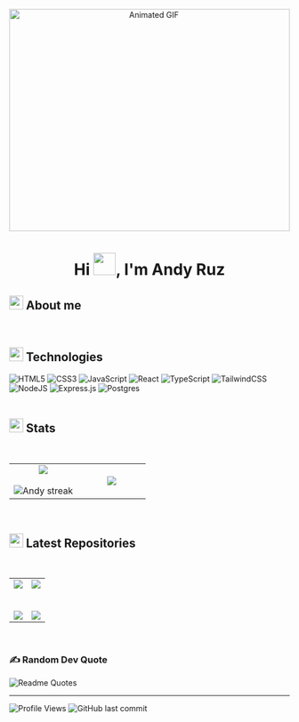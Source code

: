 <p align="center">
  <img src="https://i.pinimg.com/originals/e1/4c/3a/e14c3af63cf4f822f105ae552f851888.gif" width="100%" height="400" alt="Animated GIF" />
</p>

<h1 align="center"><span>Hi <img src="https://media.giphy.com/media/hvRJCLFzcasrR4ia7z/giphy.gif" width="40px">, I'm Andy Ruz</span></h1>

## <img src="https://user-images.githubusercontent.com/74038190/229223156-0cbdaba9-3128-4d8e-8719-b6b4cf741b67.gif" width="25"><b> About me</b>
<br>

## <img src="https://media2.giphy.com/media/QssGEmpkyEOhBCb7e1/giphy.gif?cid=ecf05e47a0n3gi1bfqntqmob8g9aid1oyj2wr3ds3mg700bl&rid=giphy.gif" width="25"><b> Technologies</b>
![HTML5](https://img.shields.io/badge/html5-%23E34F26.svg?style=for-the-badge&logo=html5&logoColor=white)
![CSS3](https://img.shields.io/badge/css3-%231572B6.svg?style=for-the-badge&logo=css3&logoColor=white)
![JavaScript](https://img.shields.io/badge/javascript-%23323330.svg?style=for-the-badge&logo=javascript&logoColor=%23F7DF1E)
![React](https://img.shields.io/badge/react-%2320232a.svg?style=for-the-badge&logo=react&logoColor=%2361DAFB)
![TypeScript](https://img.shields.io/badge/typescript-%23007ACC.svg?style=for-the-badge&logo=typescript&logoColor=white)
![TailwindCSS](https://img.shields.io/badge/tailwindcss-%2338B2AC.svg?style=for-the-badge&logo=tailwind-css&logoColor=white)
![NodeJS](https://img.shields.io/badge/node.js-6DA55F?style=for-the-badge&logo=node.js&logoColor=white)
![Express.js](https://img.shields.io/badge/express.js-%23404d59.svg?style=for-the-badge&logo=express&logoColor=%2361DAFB)
![Postgres](https://img.shields.io/badge/postgres-%23316192.svg?style=for-the-badge&logo=postgresql&logoColor=white)
<br></br>

## <img src="https://user-images.githubusercontent.com/74038190/212744289-c46f1717-bfc9-4724-8ef3-4b08e3583110.gif" width="25"><b> Stats</b>
<br>
<!--- stats & Trophy (start) -->
<p align="center">
  <!--- stats (start) -->
<table align="center">
<tr border="none">
<td width="50%" align="center">
  
  <img  align="center"  src="https://github-readme-stats.vercel.app/api?username=anghy73&theme=dark&show_icons=true&count_private=true" />
  <br></br>
  <img  title="🔥 Get streak stats for your profile at git.io/streak-stats" alt="Andy streak" src="https://github-readme-streak-stats.herokuapp.com/?user=anghy73&theme=dark&hide_border=false" /> 
</td>

<td width="50%" align="center">
  <!-- <img  align="center"  src="https://github-readme-stats.anuraghazra1.vercel.app/api/top-langs/?username=anghy73&theme=dark&hide_border=false&no-bg=true&no-frame=true&langs_count=5"/> -->
  <img  align="center"  src="https://images.steamusercontent.com/ugc/361776862452495558/6DBBE0C419940B9E60D36F1CDEC5D0F03D7A0EFF/?imw=5000&imh=5000&ima=fit&impolicy=Letterbox&imcolor=%23000000&letterbox=false"/>
  </td>
</tr>
</table>
</p>
</br>

## <img src="https://user-images.githubusercontent.com/74038190/212744289-c46f1717-bfc9-4724-8ef3-4b08e3583110.gif" width="25"><b> Latest Repositories</b>
<br>
<p align="center">
  <table align="center">
  <tr border="none">
  <td width="50%" align="center">
  <div>
    <a href="https://github.com/anghy73/matching-engine-rs">
		  <img align="center" src="https://github-readme-stats.vercel.app/api/pin/?username=anghy73&repo=quizgen&hide_border=true&theme=dark&show_icons=true" />
	  </a>
  </div>
  <br></br>
  <div>
    <a href="https://github.com/anghy73/matching-engine-rs">
		  <img align="center" src="https://github-readme-stats.vercel.app/api/pin/?username=anghy73&repo=pokemonapi&hide_border=true&theme=dark&show_icons=true" />
	  </a>
  </div>
</td>
  <td width="50%" align="center">
  <div>
    <a href="https://github.com/anghy73/matching-engine-rs">
		  <img align="center" src="https://github-readme-stats.vercel.app/api/pin/?username=anghy73&repo=zustand-MUI-todos&hide_border=true&theme=dark&show_icons=true" />
	  </a>
  </div>
  <br></br>
  <div>
    <a href="https://github.com/anghy73/matching-engine-rs">
		  <img align="center" src="https://github-readme-stats.vercel.app/api/pin/?username=anghy73&repo=portafolio-v1.0&hide_border=true&theme=dark&show_icons=true" />
	  </a>
  </div>
  </td>
</tr>
</table>
</p>
</br>

<!-- Random Dev Quote -->
### ✍️ Random Dev Quote
![Readme Quotes](https://quotes-github-readme.vercel.app/api?type=horizontal&theme=chartreuse-dark&hide_border=true&show_icons=true)
<hr/>

<!-- Status -->
![Profile Views](https://komarev.com/ghpvc/?username=anghy73&color=orange)
![GitHub last commit](https://img.shields.io/github/last-commit/anghy73/Anghy73)
